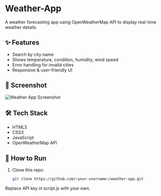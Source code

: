 # Weather-App
A weather forecasting app using OpenWeatherMap API to display real-time weather details.
## ✨ Features
- Search by city name
- Shows temperature, condition, humidity, wind speed
- Error handling for invalid cities
- Responsive & user-friendly UI

## 📸 Screenshot
![Weather App Screenshot](screenshot.png)

## 🛠️ Tech Stack
- HTML5
- CSS3
- JavaScript
- OpenWeatherMap API

## 🚀 How to Run
1. Clone this repo:
   ```bash
   git clone https://github.com/<your-username>/weather-app.git
Replace API key in script.js with your own.
